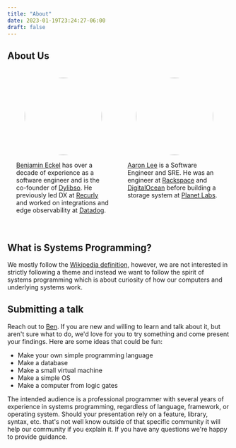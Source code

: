 ```yaml
---
title: "About"
date: 2023-01-19T23:24:27-06:00
draft: false
---
```


## About Us

<style>
.organizers {
  display: flex;
}
.organizer {
  display: flex;
  flex-direction: column;
  align-items: center;
  width: 100%;
  padding: 20px;
}
.organizer img {
  border-radius: 50%;
  width: 175px!important;
  height: 175px!important;
  margin: unset!important; // inherited
}
@media only screen and (max-width: 600px) {
  .organizers {
    flex-direction: column;
  }
}
</style>
<div class="organizers">
  <div class="organizer">
    <img src="/images/ben.jpg" />
    <p><a href="https://github.com/bhelx">Benjamin Eckel</a> has over a decade of experience as a software engineer and is the co-founder of <a href="https://dylib.so">Dylibso</a>. He previously led DX at <a href="https://recurly.com">Recurly</a> and worked on integrations and edge observability at <a href="https://www.datadoghq.com">Datadog</a>.</p>
  </div>
  <div class="organizer">
    <img src="/images/aaron.jpg" />
    <p><a href="https://github.com/wwkeyboard">Aaron Lee</a> is a Software Engineer and SRE. He was an engineer at <a href="https://www.rackspace.com/">Rackspace</a> and <a href="https://www.digitalocean.com/">DigitalOcean</a> before building a storage system at <a href="https://www.planet.com/">Planet Labs</a>.</p>
  </div>
</div>


## What is Systems Programming?

We mostly follow the [Wikipedia definition](https://en.wikipedia.org/wiki/Systems_programming), however, we are not interested in
strictly following a theme and instead we want to follow the spirit of systems programming which is about curiosity of
how our computers and underlying systems work.

## Submitting a talk

Reach out to [Ben](mailto:bhelx@simst.im). If you are new and willing to learn and talk about it, but aren't sure what to do, we'd love for you to
try something and come present your findings. Here are some ideas that could be fun:

* Make your own simple programming language
* Make a database
* Make a small virtual machine
* Make a simple OS
* Make a computer from logic gates

The intended audience is a professional programmer with several years of experience in systems programming, regardless of language, framework, or operating system. Should your presentation rely on a feature, library, syntax, etc. that's not well know outside of that specific community it will help our community if you explain it. If you have any questions we're happy to provide guidance.